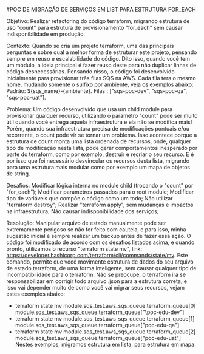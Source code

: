 #POC DE MIGRAÇÃO DE SERVIÇOS EM LIST PARA ESTRUTURA FOR_EACH


Objetivo:
Realizar refactoring do código terraform, migrando estrutura de uso "count" para estrutura de provisionamento "for_each" sem causar indisponibilidade em produção.


Contexto:
Quando se cria um projeto terraform, uma das principais perguntas é sobre qual a melhor forma de estruturar este projeto, pensando sempre em reuso e escalabilidade do código.
Dito isso, quando você tem um módulo, a ideia principal é fazer reuso deste para não duplicar linhas de código desnecessárias. Pensando nisso, o código foi desenvolvido inicialmente para provisionar três filas SQS na AWS.
Cada fila tera o mesmo nome, mudando somente o sulfixo por ambiente, veja os exemplos abaixo:
Padrão: ${sqs_name}-{ambiente}.
Filas : ["sqs-poc-dev", "sqs-poc-qa", "sqs-poc-uat"].


Problema:
Um código desenvolvido que usa um child module para provisionar qualquer recurso, utilizando o parametro "count" pode ser muito útil quando você entrega aquela infraestrutura e ela não se modifica mais!
Porém, quando sua infraestrutura precisa de modificações pontuais e/ou recorrente, o count pode vir se tornar um problema. Isso acontece porque a estrutura de count monta uma lista ordenada de recursos, onde, qualquer tipo de modificação nesta lista, pode gerar comportamentos inesperado por parte do terraform, como por exemplo, destruir e recriar o seu recurso.
E é por isso que foi necessário desvincular os recursos desta lista, migrando para uma estrutura mais modular como por exemplo um mapa de objetos de string.


Desafios:
Modificar lógica interna no module child (trocando o "count" por "for_each");
Modificar parametros passados para o root module;
Modificar tipo de variáveis que compõe o código como um todo;
Não utilizar "terraform destroy";
Realizar "terraform apply", sem mudanças e impactos na infraestrutura;
Não causar indisponibilidade dos serviços;


Resolução:
Manipular arquivo de estado manualmente pode ser extremamente perigoso se não for feito com cautela, e para isso, minha sugestão inicial é sempre realizar um backup antes de fazer essa ação.
O código foi modificado de acordo com os desafios listados acima, e quando pronto, utilizamos o recurso "terraform state mv", link: https://developer.hashicorp.com/terraform/cli/commands/state/mv.
Este comando, permite que você movimente estrutura de dados do seu arquivo de estado terraform, de uma forma inteligente, sem causar qualquer tipo de incompatibilidade para o terraform. Não se preocupe, o terraform irá se responsabilizar em corrigir todo arquivo .json para a estrutura correta, e isso vai depender muito de como você vai migrar seus recursos, vejam estes exemplos abaixo:
- terraform state mv module.sqs_test.aws_sqs_queue.terraform_queue[0] module.sqs_test.aws_sqs_queue.terraform_queue["\poc-edu-dev\"]
- terraform state mv module.sqs_test.aws_sqs_queue.terraform_queue[1] module.sqs_test.aws_sqs_queue.terraform_queue[\"poc-edu-qa\"]
- terraform state mv module.sqs_test.aws_sqs_queue.terraform_queue[2] module.sqs_test.aws_sqs_queue.terraform_queue[\"poc-edu-uat\"]
Nestes exemplos, migramos estrutura em lista, para estrutura em mapa.
